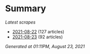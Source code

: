 # Summary
*Latest scrapes*
* [2021-08-22](https://github.com/nuuuwan/news_lk/blob/data/news_lk.2021-08-22.json) (127 articles)
* [2021-08-23](https://github.com/nuuuwan/news_lk/blob/data/news_lk.2021-08-23.json) (92 articles)

*Generated at 01:11PM, August 23, 2021*